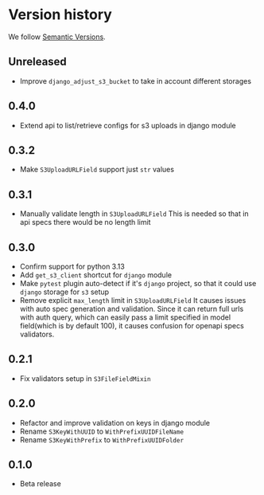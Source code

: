 # Version history

We follow [Semantic Versions](https://semver.org/).

## Unreleased

- Improve `django_adjust_s3_bucket` to take in account different storages

## 0.4.0

- Extend api to list/retrieve configs for s3 uploads in django module

## 0.3.2

- Make `S3UploadURLField` support just `str` values

## 0.3.1

- Manually validate length in `S3UploadURLField`
This is needed so that in api specs there would be no length limit

## 0.3.0

- Confirm support for python 3.13
- Add `get_s3_client` shortcut for `django` module
- Make `pytest` plugin auto-detect if it's `django` project, so that it could
use `django` storage for `s3` setup
- Remove explicit `max_length` limit in `S3UploadURLField`
  It causes issues with auto spec generation and validation.
  Since it can return full urls with auth query, which can easily pass
  a limit specified in model field(which is by default 100), it causes
  confusion for openapi specs validators.

## 0.2.1

- Fix validators setup in `S3FileFieldMixin`

## 0.2.0

- Refactor and improve validation on keys in django module
- Rename `S3KeyWithUUID` to `WithPrefixUUIDFileName`
- Rename `S3KeyWithPrefix` to `WithPrefixUUIDFolder`

## 0.1.0

- Beta release
